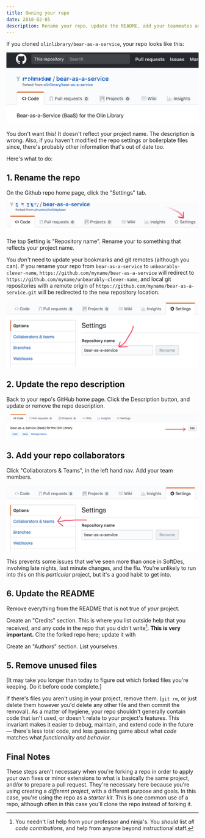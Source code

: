 ```yaml
---
title: Owning your repo
date: 2018-02-05
description: Rename your repo, update the README, add your teammates as collaborators, and remove kruft.
---
```


If you cloned `olinlibrary/bear-as-a-service`, your repo looks like this:

![](./img/forked-repo.jpg)

You don't want this! It doesn't reflect your project name. The description is
wrong. Also, if you haven't modified the repo settings or boilerplate files
since, there's probably other information that's out of date too.

Here's what to do:

## 1. Rename the repo

On the Github repo home page, click the "Settings" tab.

![](./img/repo-settings-tab.jpg)

The top Setting is "Repository name". Rename your to something that reflects your project name.

You *don't* need to update your bookmarks and git remotes (although you can). If
you rename your repo from `bear-as-a-service` to `unbearably-clever-name`,
`https://github.com/myname/bear-as-a-service` will redirect to
`https://github.com/myname/unbearably-clever-name`, and local git repositories
with a remote origin of `https://github.com/myname/bear-as-a-service.git` will
be redirected to the new repository location.

![](./img/repo-name.jpg)

## 2. Update the repo description

Back to your repo's GitHub home page. Click the Description button, and update
or remove the repo description.

![](./img/repo-description.jpg)

## 3. Add your repo collaborators

Click "Collaborators & Teams", in the left hand nav. Add your team members.

![](./img/repo-collaborators.jpg)

This prevents some issues that we've seen more than once in SoftDes, involving
late nights, last minute changes, and the flu. You're unlikely to run into this
on this *particular* project, but it's a good habit to get into.

## 6. Update the README

Remove everything from the README that is not true of *your* project.

Create an "Credits" section. This is where you list outside help that you
received, and any code in the repo that you didn't write[^1]. **This is very
important.** Cite the forked repo here; update it with

Create an "Authors" section. List yourselves.

## 5. Remove unused files

\[It may take you longer than today to figure out which forked files you're
keeping. Do it before code complete.\]

If there's files you aren't using in your project, remove them. (`git rm`, or
just delete them however you'd delete any other file and then commit the
removal). As a matter of hygiene, your repo shouldn't generally contain code
that isn't used, or doesn't relate to your project's features. This invariant
makes it easier to debug, maintain, and extend code in the future — there's less
total code, and less guessing game about what *code* matches what *functionality
and behavior*.

## Final Notes

These steps aren't necessary when you're forking a repo in order to apply your
own fixes or minor extensions to what is basically the same project, and/or to
prepare a pull request. They're necessary here because you're using creating a
*different project*, with a different purpose and goals. In this case, you're
using the repo as a *starter kit*. This is one common use of a repo, although
often in this case you'll clone the repo instead of forking it.

[^1]: You needn't list help from your professor and ninja's. You *should* list
      *all code contributions*, and help from anyone beyond instructional staff.
